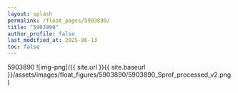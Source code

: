 ```yaml
---
layout: splash
permalink: /float_pages/5903890/
title: "5903890"
author_profile: false
last_modified_at: 2025-06-13
toc: false
---
```

 
5903890
![img-png]({{ site.url }}{{ site.baseurl }}/assets/images/float_figures/5903890/5903890_Sprof_processed_v2.png)